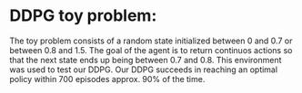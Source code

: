 # DDPG toy problem:
The toy problem consists of a random state initialized between 0 and 0.7 or between 0.8 and 1.5. The goal of the agent is to return continuos actions so that the next state ends up being between 0.7 and 0.8.
This environment was used to test our DDPG. Our DDPG succeeds in reaching an optimal policy within 700 episodes approx. 90% of the time.
